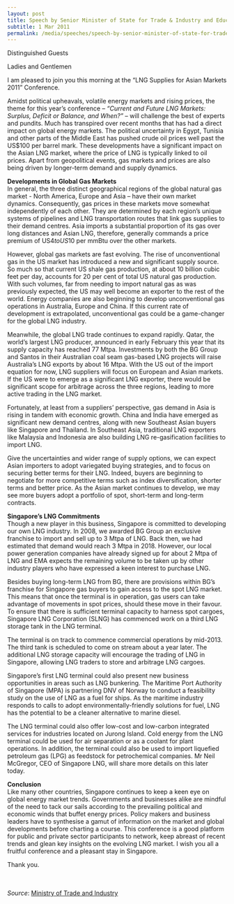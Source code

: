 ```yaml
---
layout: post
title: Speech by Senior Minister of State for Trade & Industry and Education S Iswaran at the 6th LNGA 2011 Conference
subtitle: 1 Mar 2011
permalink: /media/speeches/speech-by-senior-minister-of-state-for-trade-industry-and-education-s-iswaran-at-the-6th-lnga-2011-conference-1-march-2011
---
```



Distinguished Guests

Ladies and Gentlemen 

I am pleased to join you this morning at the “LNG Supplies for Asian Markets 2011” Conference.
 
Amidst political upheavals, volatile energy markets and rising prices, the theme for this year’s conference – *“Current and Future LNG Markets: Surplus, Deficit or Balance, and When?”* –  will challenge the best of experts and pundits. Much has transpired over recent months that has had a direct impact on global energy markets. The political uncertainty in Egypt, Tunisia and other parts of the Middle East has pushed crude oil prices well past the US$100 per barrel mark. These developments have a significant impact on the Asian LNG market, where the price of LNG is typically linked to oil prices. Apart from geopolitical events, gas markets and prices are also being driven by longer-term demand and supply dynamics.

**Developments in Global Gas Markets**  
In general, the three distinct geographical regions of the global natural gas market - North America, Europe and Asia – have their own market dynamics. Consequently, gas prices in these markets move somewhat independently of each other. They are determined by each region’s unique systems of pipelines and LNG transportation routes that link gas supplies to their demand centres. Asia imports a substantial proportion of its gas over long distances and Asian LNG, therefore, generally commands a price premium of US$4 to US$10 per mmBtu over the other markets.
 
However, global gas markets are fast evolving. The rise of unconventional gas in the US market has introduced a new and significant supply source. So much so that current US shale gas production, at about 10 billion cubic feet per day, accounts for 20 per cent of total US natural gas production. With such volumes, far from needing to import natural gas as was previously expected, the US may well become an exporter to the rest of the world. Energy companies are also beginning to develop unconventional gas operations in Australia, Europe and China. If this current rate of development is extrapolated, unconventional gas could be a game-changer for the global LNG industry.
 
Meanwhile, the global LNG trade continues to expand rapidly. Qatar, the world’s largest LNG producer, announced in early February this year that its supply capacity has reached 77 Mtpa. Investments by both the BG Group and Santos in their Australian coal seam gas-based LNG projects will raise Australia’s LNG exports by about 16 Mtpa. With the US out of the import equation for now, LNG suppliers will focus on European and Asian markets. If the US were to emerge as a significant LNG exporter, there would be significant scope for arbitrage across the three regions, leading to more active trading in the LNG market.
 
Fortunately, at least from a suppliers’ perspective, gas demand in Asia is rising in tandem with economic growth. China and India have emerged as significant new demand centres, along with new Southeast Asian buyers like Singapore and Thailand. In Southeast Asia, traditional LNG exporters like Malaysia and Indonesia are also building LNG re-gasification facilities to import LNG.
 
Give the uncertainties and wider range of supply options, we can expect Asian importers to adopt variegated buying strategies, and to focus on securing better terms for their LNG. Indeed, buyers are beginning to negotiate for more competitive terms such as index diversification, shorter terms and better price. As the Asian market continues to develop, we may see more buyers adopt a portfolio of spot, short-term and long-term contracts.

**Singapore’s LNG Commitments**  
Though a new player in this business, Singapore is committed to developing our own LNG industry. In 2008, we awarded BG Group an exclusive franchise to import and sell up to 3 Mtpa of LNG. Back then, we had estimated that demand would reach 3 Mtpa in 2018. However, our local power generation companies have already signed up for about 2 Mtpa of LNG and EMA expects the remaining volume to be taken up by other industry players who have expressed a keen interest to purchase LNG.
 
Besides buying long-term LNG from BG, there are provisions within BG’s franchise for Singapore gas buyers to gain access to the spot LNG market. This means that once the terminal is in operation, gas users can take advantage of movements in spot prices, should these move in their favour. To ensure that there is sufficient terminal capacity to harness spot cargoes, Singapore LNG Corporation (SLNG) has commenced work on a third LNG storage tank in the LNG terminal.
 
The terminal is on track to commence commercial operations by mid-2013. The third tank is scheduled to come on stream about a year later. The additional LNG storage capacity will encourage the trading of LNG in Singapore, allowing LNG traders to store and arbitrage LNG cargoes.  
 
Singapore’s first LNG terminal could also present new business opportunities in areas such as LNG bunkering. The Maritime Port Authority of Singapore (MPA) is partnering DNV of Norway to conduct a feasibility study on the use of LNG as a fuel for ships. As the maritime industry responds to calls to adopt environmentally-friendly solutions for fuel, LNG has the potential to be a cleaner alternative to marine diesel.
 
The LNG terminal could also offer low-cost and low-carbon integrated services for industries located on Jurong Island. Cold energy from the LNG terminal could be used for air separation or as a coolant for plant operations. In addition, the terminal could also be used to import liquefied petroleum gas (LPG) as feedstock for petrochemical companies. Mr Neil McGregor, CEO of Singapore LNG, will share more details on this later today.

**Conclusion**  
Like many other countries, Singapore continues to keep a keen eye on global energy market trends. Governments and businesses alike are mindful of the need to tack our sails according to the prevailing political and economic winds that buffet energy prices. Policy makers and business leaders have to synthesise a gamut of information on the market and global developments before charting a course. This conference is a good platform for public and private sector participants to network, keep abreast of recent trends and glean key insights on the evolving LNG market. I wish you all a fruitful conference and a pleasant stay in Singapore.
 
Thank you.
<br><br><br>

*Source*: [<a href="https://www.mti.gov.sg/" target="_blank">Ministry of Trade and Industry</a>](https://www.mti.gov.sg/)
